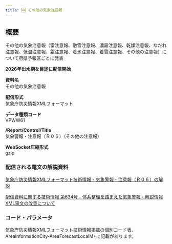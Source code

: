 ```yaml
---
title: 🆕 その他の気象注意報
---
```


## 概要
その他の気象注意報（雷注意報、融雪注意報、濃霧注意報、乾燥注意報、なだれ注意報、低温注意報、霜注意報、着氷注意報、着雪注意報、その他の注意報）について府県予報区ごとに発表

**2026年出水期を目途に配信開始**

**資料名** <br/>
その他の気象注意報
 
**配信形式** <br/>
気象庁防災情報XMLフォーマット

**データ種類コード** <br/>
VPWW61

**/Report/Control/Title** <br/>
気象警報・注意報（Ｒ０６）（その他の注意報）
 
**WebSocket圧縮形式** <br/>
gzip

### 配信される電文の解説資料
[気象庁防災情報XMLフォーマット技術情報 - 気象警報・注意報（Ｒ０６）の解説](https://dmdata.jp/docs/jma/manual/0206-0206.pdf)


[配信資料に関する技術情報 第634号 - 体系整理を踏まえた気象警報・解説情報XML電文の改善について](https://dmdata.jp/docs/jma/technical/634.pdf)
 
### コード・パラメータ
[気象庁防災情報XMLフォーマット技術情報](http://xml.kishou.go.jp/tec_material.html)掲載の個別コード表、AreaInformationCity-AreaForecastLocalM+に記載があります。
